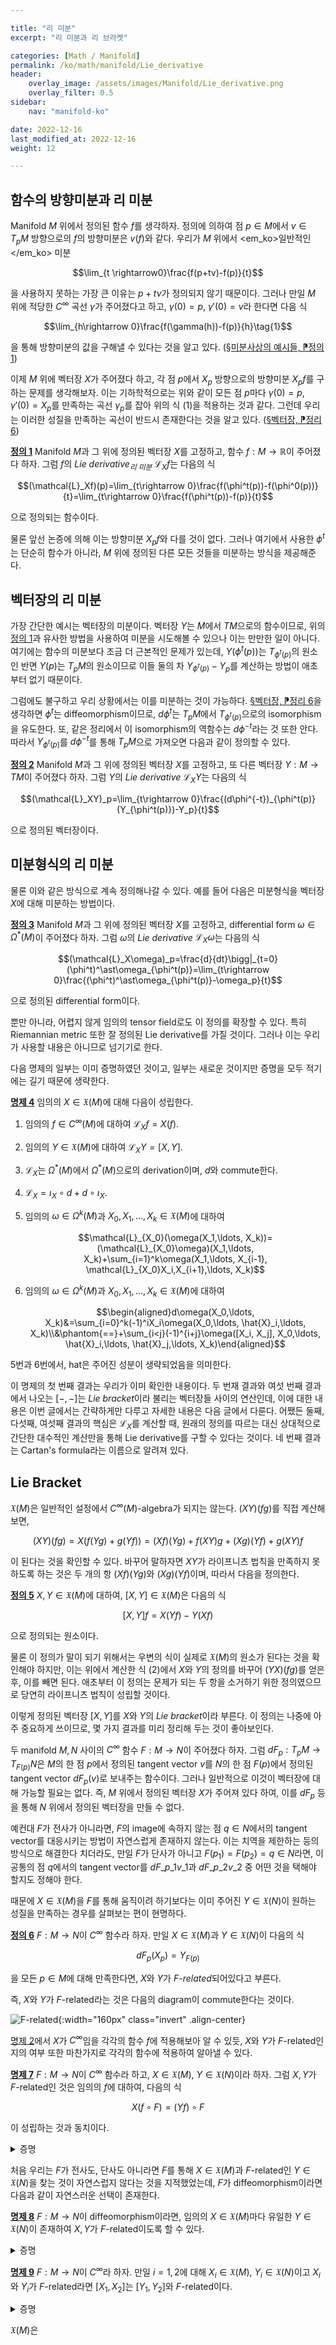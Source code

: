 ```yaml
---

title: "리 미분"
excerpt: "리 미분과 리 브라켓"

categories: [Math / Manifold]
permalink: /ko/math/manifold/Lie_derivative
header:
    overlay_image: /assets/images/Manifold/Lie_derivative.png
    overlay_filter: 0.5
sidebar: 
    nav: "manifold-ko"

date: 2022-12-16
last_modified_at: 2022-12-16
weight: 12

---
```


## 함수의 방향미분과 리 미분

Manifold $M$ 위에서 정의된 함수 $f$를 생각하자. 정의에 의하여 점 $p\in M$에서 $v\in T_pM$ 방향으로의 $f$의 방향미분은 $v(f)$와 같다. 우리가 $M$ 위에서 <em_ko>일반적인</em_ko> 미분

$$\lim_{t \rightarrow0}\frac{f(p+tv)-f(p)}{t}$$

을 사용하지 못하는 가장 큰 이유는 $p+tv$가 정의되지 않기 때문이다. 그러나 만일 $M$ 위에 적당한 $C^\infty$ 곡선 $\gamma$가 주어졌다고 하고, $\gamma(0)=p$, $\gamma'(0)=v$라 한다면 다음 식

$$\lim_{h\rightarrow 0}\frac{f(\gamma(h))-f(p)}{h}\tag{1}$$

을 통해 방향미분의 값을 구해낼 수 있다는 것을 알고 있다. ([§미분사상의 예시들, ⁋정의 1](/ko/math/manifold/examples_of_differentials#df1)) 

이제 $M$ 위에 벡터장 $X$가 주어졌다 하고, 각 점 $p$에서 $X_p$ 방향으로의 방향미분 $X_pf$를 구하는 문제를 생각해보자. 이는 기하학적으로는 위와 같이 모든 점 $p$마다 $\gamma(0)=p$, $\gamma'(0)=X_p$를 만족하는 곡선 $\gamma_p$를 잡아 위의 식 (1)을 적용하는 것과 같다. 그런데 우리는 이러한 성질을 만족하는 곡선이 반드시 존재한다는 것을 알고 있다. ([§벡터장, ⁋정리 6](/ko/math/manifold/vector_fields#thm6))

<div class="definition" markdown="1">
 
<ins id="df1">**정의 1**</ins> Manifold $M$과 그 위에 정의된 벡터장 $X$를 고정하고, 함수 $f:M\rightarrow\mathbb{R}$이 주어졌다 하자. 그럼 $f$의 *Lie derivative<sub>리 미분</sub>* $\mathcal{L}_Xf$는 다음의 식

$$(\mathcal{L}_Xf)(p)=\lim_{t\rightarrow 0}\frac{f(\phi^t(p))-f(\phi^0(p))}{t}=\lim_{t\rightarrow 0}\frac{f(\phi^t(p))-f(p)}{t}$$

으로 정의되는 함수이다.

</div> 

물론 앞선 논증에 의해 이는 방향미분 $X_pf$와 다를 것이 없다. 그러나 여기에서 사용한 $\phi^t$는 단순히 함수가 아니라, $M$ 위에 정의된 다른 모든 것들을 미분하는 방식을 제공해준다.

## 벡터장의 리 미분

가장 간단한 예시는 벡터장의 미분이다. 벡터장 $Y$는 $M$에서 $TM$으로의 함수이므로, 위의 [정의 1](#df1)과 유사한 방법을 사용하여 미분을 시도해볼 수 있으나 이는 만만한 일이 아니다. 여기에는 함수의 미분보다 조금 더 근본적인 문제가 있는데, $Y(\phi^t(p))$는 $T_{\phi^t(p)}$의 원소인 반면 $Y(p)$는 $T_pM$의 원소이므로 이들 둘의 차 $Y_{\phi^t(p)}-Y_p$를 계산하는 방법이 애초부터 없기 때문이다. 

그럼에도 불구하고 우리 상황에서는 이를 미분하는 것이 가능하다. [§벡터장, ⁋정리 6](/ko/math/manifold/vector_fields#thm6)을 생각하면 $\phi^t$는 diffeomorphism이므로, $d\phi^t$는 $T_pM$에서 $T_{\phi^t(p)}$으로의 isomorphism을 유도한다. 또, 같은 정리에서 이 isomorphism의 역함수는 $d\phi^{-t}$라는 것 또한 안다. 따라서 $Y_{\phi^t(p)}$를 $d\phi^{-t}$를 통해 $T_pM$으로 가져오면 다음과 같이 정의할 수 있다.

<div class="definition" markdown="1">

<ins id="df2">**정의 2**</ins> Manifold $M$과 그 위에 정의된 벡터장 $X$를 고정하고, 또 다른 벡터장 $Y:M\rightarrow TM$이 주어졌다 하자. 그럼 $Y$의 *Lie derivative* $\mathcal{L}_XY$는 다음의 식

$$(\mathcal{L}_XY)_p=\lim_{t\rightarrow 0}\frac{(d\phi^{-t})_{\phi^t(p)}(Y_{\phi^t(p)})-Y_p}{t}$$

으로 정의된 벡터장이다.

</div>

## 미분형식의 리 미분

물론 이와 같은 방식으로 계속 정의해나갈 수 있다. 예를 들어 다음은 미분형식을 벡터장 $X$에 대해 미분하는 방법이다.

<div class="definition" markdown="1">

<ins id="df3">**정의 3**</ins> Manifold $M$과 그 위에 정의된 벡터장 $X$를 고정하고, differential form $\omega\in\Omega^\ast(M)$이 주어졌다 하자. 그럼 $\omega$의 *Lie derivative* $\mathcal{L}_X\omega$는 다음의 식

$$(\mathcal{L}_X\omega)_p=\frac{d}{dt}\bigg|_{t=0}(\phi^t)^\ast\omega_{\phi^t(p)}=\lim_{t\rightarrow 0}\frac{(\phi^t)^\ast\omega_{\phi^t(p)}-\omega_p}{t}$$

으로 정의된 differential form이다.

</div>

뿐만 아니라, 어렵지 않게 임의의 tensor field로도 이 정의를 확장할 수 있다. 특히 Riemannian metric 또한 잘 정의된 Lie derivative를 가질 것이다. 그러나 이는 우리가 사용할 내용은 아니므로 넘기기로 한다.

다음 명제의 일부는 이미 증명하였던 것이고, 일부는 새로운 것이지만 증명을 모두 적기에는 길기 때문에 생략한다.

<div class="proposition" markdown="1">

<ins id="pp4">**명제 4**</ins> 임의의 $X\in\mathfrak{X}(M)$에 대해 다음이 성립한다.

1. 임의의 $f\in C^\infty(M)$에 대하여 $\mathcal{L}_Xf=X(f)$.
2. 임의의 $Y\in \mathfrak{X}(M)$에 대하여 $\mathcal{L}_XY=[X,Y]$.
3. $\mathcal{L}_X$는 $\Omega^\ast(M)$에서 $\Omega^\ast(M)$으로의 derivation이며, $d$와 commute한다.
4. $\mathcal{L}_X=\iota_X\circ d+d\circ\iota_X$.
5. 임의의 $\omega\in\Omega^k(M)$과 $X_0, X_1,\ldots, X_k\in\mathfrak{X}(M)$에 대하여
    
    $$\mathcal{L}_{X_0}(\omega(X_1,\ldots, X_k))=(\mathcal{L}_{X_0}\omega)(X_1,\ldots, X_k)+\sum_{i=1}^k\omega(X_1,\ldots, X_{i-1}, \mathcal{L}_{X_0}X_i,X_{i+1},\ldots, X_k)$$

6. 임의의 $\omega\in\Omega^k(M)$과 $X_0, X_1,\ldots, X_k\in\mathfrak{X}(M)$에 대하여

    $$\begin{aligned}d\omega(X_0,\ldots, X_k)&=\sum_{i=0}^k(-1)^iX_i\omega(X_0,\ldots, \hat{X}_i,\ldots, X_k)\\&\phantom{==}+\sum_{i<j}(-1)^{i+j}\omega([X_i, X_j], X_0,\ldots, \hat{X}_i,\ldots, \hat{X}_j,\ldots, X_k)\end{aligned}$$

5번과 6번에서, hat은 주어진 성분이 생략되었음을 의미한다.

</div>

이 명제의 첫 번째 결과는 우리가 이미 확인한 내용이다. 두 번재 결과와 여섯 번째 결과에서 나오는 $[-,-]$는 *Lie bracket*이라 불리는 벡터장들 사이의 연산인데, 이에 대한 내용은 이번 글에서는 간략하게만 다루고 자세한 내용은 다음 글에서 다룬다. 어쨌든 둘째, 다섯째, 여섯째 결과의 핵심은 $\mathcal{L}_X$를 계산할 때, 원래의 정의를 따르는 대신 상대적으로 간단한 대수적인 계산만을 통해 Lie derivative를 구할 수 있다는 것이다. 네 번째 결과는 Cartan's formula라는 이름으로 알려져 있다.

## Lie Bracket

$\mathfrak{X}(M)$은 일반적인 설정에서 $C^\infty(M)$-algebra가 되지는 않는다. $(XY)(fg)$를 직접 계산해보면,

$$(XY)(fg)=X(f(Yg)+g(Yf))=(Xf)(Yg)+f(XY)g+(Xg)(Yf)+g(XY)f\tag{2}$$

이 된다는 것을 확인할 수 있다. 바꾸어 말하자면 $XY$가 라이프니츠 법칙을 만족하지 못하도록 하는 것은 두 개의 항 $(Xf)(Yg)$와 $(Xg)(Yf)$이며, 따라서 다음을 정의한다.

<div class="definition" markdown="1">

<ins id="df5">**정의 5**</ins> $X,Y\in\mathfrak{X}(M)$에 대하여, $[X,Y]\in\mathfrak{X}(M)$은 다음의 식

$$[X,Y]f=X(Yf)-Y(Xf)$$

으로 정의되는 원소이다.

</div>

물론 이 정의가 말이 되기 위해서는 우변의 식이 실제로 $\mathfrak{X}(M)$의 원소가 된다는 것을 확인해야 하지만, 이는 위에서 계산한 식 (2)에서 $X$와 $Y$의 정의를 바꾸어 $(YX)(fg)$를 얻은 후, 이를 빼면 된다. 애초부터 이 정의는 문제가 되는 두 항을 소거하기 위한 정의였으므로 당연히 라이프니츠 법칙이 성립할 것이다.

이렇게 정의된 벡터장 $[X,Y]$를 $X$와 $Y$의 *Lie bracket*이라 부른다. 이 정의는 나중에 아주 중요하게 쓰이므로, 몇 가지 결과를 미리 정리해 두는 것이 좋아보인다.

두 manifold $M,N$ 사이의 $C^\infty$ 함수 $F:M\rightarrow N$이 주어졌다 하자. 그럼 $dF_p:T_pM\rightarrow T_{F(p)}N$은 $M$의 한 점 $p$에서 정의된 tangent vector $v$를 $N$의 한 점 $F(p)$에서 정의된 tangent vector $dF_p(v)$로 보내주는 함수이다. 그러나 일반적으로 이것이 벡터장에 대해 가능할 필요는 없다. 즉, $M$ 위에서 정의된 벡터장 $X$가 주어져 있다 하여, 이를 $dF_p$ 등을 통해 $N$ 위에서 정의된 벡터장을 만들 수 없다. 

예컨대 $F$가 전사가 아니라면, $F$의 image에 속하지 않는 점 $q\in N$에서의 tangent vector를 대응시키는 방법이 자연스럽게 존재하지 않는다. 이는 치역을 제한하는 등의 방식으로 해결한다 치더라도, 만일 $F$가 단사가 아니고 $F(p_1)=F(p_2)=q\in N$라면, 이 공통의 점 $q$에서의 tangent vector를 $dF\_{p\_1} v\_1$과 $dF\_{p\_2} v\_2$ 중 어떤 것을 택해야 할지도 정해야 한다.

때문에 $X\in\mathfrak{X}(M)$을 $F$를 통해 움직이려 하기보다는 이미 주어진 $Y\in\mathfrak{X}(N)$이 원하는 성질을 만족하는 경우를 살펴보는 편이 현명하다.

<div class="definition" markdown="1">

<ins id="df6">**정의 6**</ins> $F:M\rightarrow N$이 $C^\infty$ 함수라 하자. 만일 $X\in\mathfrak{X}(M)$과 $Y\in\mathfrak{X}(N)$이 다음의 식

$$dF_p(X_p)=Y_{F(p)}$$

을 모든 $p\in M$에 대해 만족한다면, $X$와 $Y$가 *$F$-related*되어있다고 부른다.

</div>

즉, $X$와 $Y$가 $F$-related라는 것은 다음의 diagram이 commute한다는 것이다.

![F-related](/assets/images/Manifold/Lie_derivative-1.png){:width="160px" class="invert" .align-center}

[명제 2](#pp2)에서 $X$가 $C^\infty$임을 각각의 함수 $f$에 적용해보아 알 수 있듯, $X$와 $Y$가 $F$-related인지의 여부 또한 마찬가지로 각각의 함수에 적용하여 알아낼 수 있다.

<div class="proposition" markdown="1">

<ins id="pp7">**명제 7**</ins> $F:M\rightarrow N$이 $C^\infty$ 함수라 하고, $X\in\mathfrak{X}(M)$, $Y\in\mathfrak{X}(N)$이라 하자. 그럼 $X,Y$가 $F$-related인 것은 임의의 $f$에 대하여, 다음의 식

$$X(f\circ F)=(Yf)\circ F$$

이 성립하는 것과 동치이다. 

</div>
<details class="proof" markdown="1">
<summary>증명</summary>

임의의 점 $p\in M$에 대하여,

$$X(f\circ F)(p)=X_p(f\circ F)=dF_p(X_p)f$$

그리고

$$((Yf)\circ F)(p)=(Yf)(F(p))=Y_{F(p)}f$$

이다. 따라서 주어진 두 조건이 동치이다.

</details>

처음 우리는 $F$가 전사도, 단사도 아니라면 $F$를 통해 $X\in\mathfrak{X}(M)$과 $F$-related인 $Y\in\mathfrak{X}(N)$을 찾는 것이 자연스럽지 않다는 것을 지적했었는데, $F$가 diffeomorphism이라면 다음과 같이 자연스러운 선택이 존재한다.

<div class="proposition" markdown="1">

<ins id="pp8">**명제 8**</ins> $F:M\rightarrow N$이 diffeomorphism이라면, 임의의 $X\in\mathfrak{X}(M)$마다 유일한 $Y\in\mathfrak{X}(N)$이 존재하여 $X,Y$가 $F$-related이도록 할 수 있다.

</div>
<details class="proof" markdown="1">
<summary>증명</summary>

각각의 $q\in N$마다 유일한 $p\in M$이 존재하여 $F(p)=q$이다. 따라서 각각의 점 $q\in N$마다, $Y$를 다음의 식

$$Y_q=dF_p(X_p)\qquad (F(p)=q)$$

으로 정의해주면 된다. $Y$가 $X$에 $F$-related이기 위해서는 위의 식이 반드시 성립해야 하므로, 이러한 $Y$가 유일하다는 것은 자명하다. 또, $Y:N\rightarrow TN$은 이제 다음 $C^\infty$ 함수들의 합성

$$N\overset{F^{-1}}{\longrightarrow}M\overset{X}{\longrightarrow}TM\overset{dF}{\longrightarrow}TN$$

이므로 $Y$는 $C^\infty$이다. 

</details>

<div class="proposition" markdown="1">

<ins id="pp9">**명제 9**</ins> $F:M\rightarrow N$이 $C^\infty$라 하자. 만일 $i=1,2$에 대해 $X_i\in\mathfrak{X}(M)$, $Y_i\in\mathfrak{X}(N)$이고 $X_i$와 $Y_i$가 $F$-related라면 $[X_1,X_2]$는 $[Y_1,Y_2]$와 $F$-related이다.

</div>
<details class="proof" markdown="1">
<summary>증명</summary>

다음의 식

$$dF_p([X_1,X_2]_p)=[Y_1,Y_2]_{F(p)}$$

이 모든 $p$에 대해 성립함을 보여야 한다. 이제 $F(p)$ 근방에서 정의된 임의의 함수 $f$에 대하여,

$$\begin{aligned}dF_p([X_1,X_2]_p)f&=[X_1,X_2]_p(f\circ F)\\
&=(X_1)_p(X_2(f\circ F))-(X_2)_p(X_1(f\circ F))\\
&=(X_1)_p((Y_2f)\circ F)-(X_2)_p((Y_1f)\circ F)\\
&=dF_p(X_1)_p(Y_2f)-dF_p(X_2)_p(Y_1f)\\
&=(Y_1)_{F(p)}(Y_2f)-(Y_2)_{F(p)}(Y_1f)\\
&=[Y_1,Y_2]_{F(p)}f\end{aligned}$$

이므로 원하는 결론을 얻는다.

</details>

$\mathfrak{X}(M)$은 
